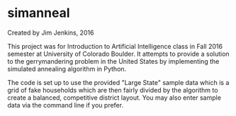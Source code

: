 # simanneal
Created by Jim Jenkins, 2016

This project was for Introduction to Artificial Intelligence class in Fall 2016 semester at University of Colorado Boulder. It attempts to provide a solution to the gerrymandering problem in the United States by implementing the simulated annealing algorithm in Python.

The code is set up to use the provided "Large State" sample data which is a grid of fake households which are then fairly divided by the algorithm to create a balanced, competitive district layout. You may also enter sample data via the command line if you prefer. 


